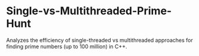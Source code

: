# Single-vs-Multithreaded-Prime-Hunt
Analyzes the efficiency of single-threaded vs multithreaded approaches for finding prime numbers (up to 100 million) in C++.
